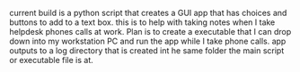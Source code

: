 current build is a python script that creates a GUI app that has choices and buttons to add to a text box. this is to help with taking notes when I take helpdesk phones calls at work. 
Plan is to create a executable that I can drop down into my workstation PC and run the app while I take phone calls. 
app outputs to a log directory that is created int he same folder the main script or executable file is at.
